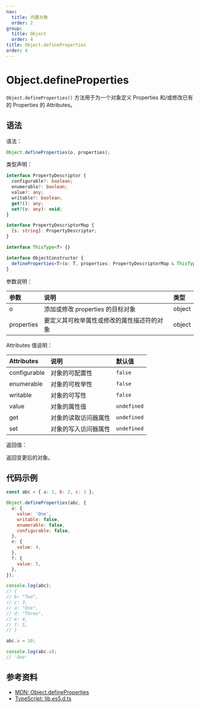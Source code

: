 ```yaml
---
nav:
  title: 内置对象
  order: 2
group:
  title: Object
  order: 4
title: Object.defineProperties
order: 4
---
```


# Object.defineProperties

`Object.defineProperties()` 方法用于为一个对象定义 Properties 和/或修改已有的 Properties 的 Attributes。

## 语法

语法：

```js
Object.defineProperties(o, properties);
```

类型声明：

```ts
interface PropertyDescriptor {
  configurable?: boolean;
  enumerable?: boolean;
  value?: any;
  writable?: boolean;
  get?(): any;
  set?(v: any): void;
}

interface PropertyDescriptorMap {
  [s: string]: PropertyDescriptor;
}

interface ThisType<T> {}

interface ObjectConstructor {
  defineProperties<T>(o: T, properties: PropertyDescriptorMap & ThisType<any>): T;
}
```

参数说明：

| 参数       | 说明                                       | 类型   |
| :--------- | :----------------------------------------- | :----- |
| o          | 添加或修改 properties 的目标对象           | object |
| properties | 要定义其可枚举属性或修改的属性描述符的对象 | object |

Attributes 值说明：

| Attributes   | 说明                 | 默认值      |
| :----------- | :------------------- | :---------- |
| configurable | 对象的可配置性       | `false`     |
| enumerable   | 对象的可枚举性       | `false`     |
| writable     | 对象的可写性         | `false`     |
| value        | 对象的属性值         | `undefined` |
| get          | 对象的读取访问器属性 | `undefined` |
| set          | 对象的写入访问器属性 | `undefined` |

返回值：

返回变更后的对象。

## 代码示例

```js
const abc = { a: 1, b: 2, c: 3 };

Object.defineProperties(abc, {
  a: {
    value: 'One',
    writable: false,
    enumerable: false,
    configurable: false,
  },
  e: {
    value: 4,
  },
  f: {
    value: 5,
  },
});

console.log(abc);
// {
// b: "Two",
// c: 3,
// a: "One",
// d: "Three",
// e: 4,
// f: 5,
// }

abc.a = 10;

console.log(abc.a);
// 'One'
```

## 参考资料

- [MDN: Object.defineProperties](https://developer.mozilla.org/zh-CN/docs/Web/JavaScript/Reference/Global_Objects/Object/defineProperties)
- [TypeScript: lib.es5.d.ts](https://github.com/microsoft/TypeScript/blob/main/lib/lib.es5.d.ts)
